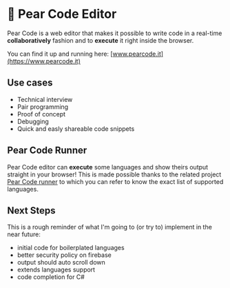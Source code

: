 # 🍐 Pear Code Editor
Pear Code is a web editor that makes it possible to write code in a real-time **collaboratively** fashion and to **execute** it right inside the browser.

You can find it up and running here: [www.pearcode.it](https://www.pearcode.it)

## Use cases
* Technical interview
* Pair programming
* Proof of concept
* Debugging
* Quick and easly shareable code snippets

## Pear Code Runner

Pear Code editor can **execute** some languages and show theirs output straight in your browser!
This is made possible thanks to the related project [Pear Code runner](https://github.com/emanuelelongo/pearcode-runner) to which you can refer to know the exact list of supported languages.

## Next Steps
This is a rough reminder of what I'm going to (or try to) implement in the near future:

* initial code for boilerplated languages
* better security policy on firebase
* output should auto scroll down
* extends languages support
* code completion for C#
